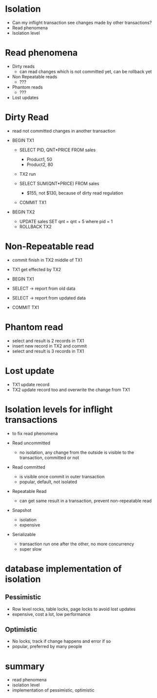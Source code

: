 # Isolation

- Can my inflight transaction see changes made by other transactions?
- Read phenomena
- Isolation level

# Read phenomena

- Dirty reads
  - can read changes which is not committed yet, can be rollback yet
- Non Repeatable reads
  - ???
- Phantom reads
  - ???
- Lost updates

# Dirty Read

- read not committed changes in another transaction

- BEGIN TX1

  - SELECT PID, QNT\*PRICE FROM sales

    - Product1, 50
    - Product2, 80

  - TX2 run

  - SELECT SUM(QNT\*PRICE) FROM sales

    - $155, not $130, because of dirty read regulation

  - COMMIT TX1

- BEGIN TX2
  - UPDATE sales SET qnt = qnt + 5 where pid = 1
  - ROLLBACK TX2

# Non-Repeatable read

- commit finish in TX2 middle of TX1
- TX1 get effected by TX2

- BEGIN TX1
- SELECT -> report from old data
- SELECT -> report from updated data
- COMMIT TX1

# Phantom read

- select and result is 2 records in TX1
- insert new record in TX2 and commit
- select and result is 3 records in TX1

# Lost update

- TX1 update record
- TX2 update record too and overwrite the change from TX1

# Isolation levels for inflight transactions

- to fix read phenomena
- Read uncommitted

  - no isolation, any change from the outside is visible to the transaction, committed or not

- Read committed

  - is visible once commit in outer transaction
  - popular, default, not isolated

- Repeatable Read

  - can get same result in a transaction, prevent non-repeatable
    read

- Snapshot

  - isolation
  - expensive

- Serializable
  - transaction run one after the other, no more concurrency
  - super slow

# database implementation of isolation

## Pessimistic

- Row level rocks, table locks, page locks to avoid lost updates
- expensive, cost a lot, low performance

## Optimistic

- No locks, track if change happens and error if so
- popular, preferred by many people

# summary

- read phenomena
- isolation level
- implementation of pessimistic, optimistic
